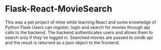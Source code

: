 # Flask-React-MovieSearch
 This was a pet project of mine while learning React and some knowledge of Python Flask
 Users can register, login and search for movies through api calls to the backend.
 The backend authenticates users and allows them to search only if they've logged in.
 Searched movies are passed to omdb api and the result is returned as a json object to the frontend.
